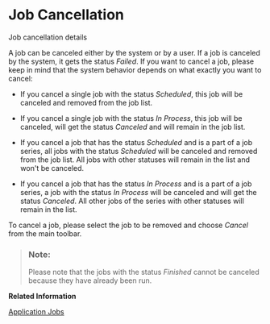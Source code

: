 <!-- loio6aabfe1f38de41ba9f888110109a4b7a -->

# Job Cancellation

Job cancellation details



A job can be canceled either by the system or by a user. If a job is canceled by the system, it gets the status *Failed*. If you want to cancel a job, please keep in mind that the system behavior depends on what exactly you want to cancel:

-   If you cancel a single job with the status *Scheduled*, this job will be canceled and removed from the job list.

-   If you cancel a single job with the status *In Process*, this job will be canceled, will get the status *Canceled* and will remain in the job list.

-   If you cancel a job that has the status *Scheduled* and is a part of a job series, all jobs with the status *Scheduled* will be canceled and removed from the job list. All jobs with other statuses will remain in the list and won't be canceled.

-   If you cancel a job that has the status *In Process* and is a part of a job series, a job with the status *In Process* will be canceled and will get the status *Canceled*. All other jobs of the series with other statuses will remain in the list.


To cancel a job, please select the job to be removed and choose *Cancel* from the main toolbar.

> ### Note:  
> Please note that the jobs with the status *Finished* cannot be canceled because they have already been run.

**Related Information**  


[Application Jobs](application-jobs-37e7a01.md)

